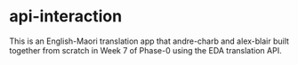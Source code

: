 # api-interaction

This is an English-Maori translation app that andre-charb and alex-blair built together from scratch in Week 7 of Phase-0 using the EDA translation API.
